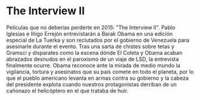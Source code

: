 The Interview II
================

Películas que no deberías perderte en 2015: "The Interview II". Pablo
Iglesias e Iñigo Errejón entrevistarán a Barak Obama en una edición
especial de La Tuerka y son reclutados por el gobierno de Venezuela
para asesinarle durante el evento. Tras una sarta de chistes sobre
tetas y Gramsci y disparates como la escena dónde El Coleta y Obama
acaban abrazados desnudos en el paroxismo de un viaje de LSD, la
entrevista finalmente ocurre. Obama reconoce ante la mirada de medio
mundo la vigilancia, tortura y asesinatos que su país comete en todo
el planeta, por lo que el pueblo americano levanta en armas contra su
gobierno y la cabeza del presidente explota cuando nuestros
protagonistas derriban de un cañonazo el helicóptero en el que trataba
de huir.
